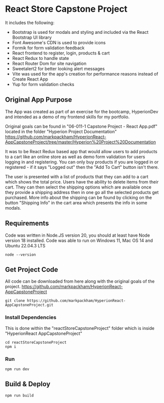 # React Store Capstone Project

It includes the following:

- Bootstrap is used for modals and styling and included via the React Bootstrap UI library
- Font Awesome's CDN is used to provide icons
- Formik for form validation feedback
- React frontend to register, login, products & cart
- React Redux to handle state
- React Router Dom for site navigation
- Sweetalert2 for better looking alert messages
- Vite was used for the app's creation for performance reasons instead of Create React App
- Yup for form validation checks

## Original App Purpose

The App was created as part of an exercise for the bootcamp, HyperionDev and intended as a demo of my frontend skills for my portfolio.

Original goals can be found in "06-011-1 Capstone Project - React App.pdf" located in the folder "Hyperion Project Documentation"
https://github.com/markpackham/HyperionReact-AppCapstoneProject/tree/master/Hyperion%20Project%20Documentation

It was to be React Redux based app that would allow users to add products to a cart like an online store as well as demo form validation for users logging in and registering.
You can only buy products if you are logged in or registered - if it says "Logged out" then the "Add To Cart" button isn't there.

The user is presented with a list of products that they can add to a cart which shows the total price. Users have the ability to delete items from their cart.
They can then select the shipping options which are available once they provide a shipping address then in one go all the selected products get purchased.
More info about the shipping can be found by clicking on the button "Shipping Info" in the cart area which presents the info in some modals.


## Requirements

Code was written in Node.JS version 20, you should at least have Node version 18 installed.
Code was able to run on Windows 11, Mac OS 14 and Ubuntu 22.04.3 LTS

```
node --version
```

## Get Project Code

All code can be downloaded from here along with the original goals of the project.
https://github.com/markpackham/HyperionReact-AppCapstoneProject

```
git clone https://github.com/markpackham/HyperionReact-AppCapstoneProject.git
```

### Install Dependencies

This is done within the "reactStoreCapstoneProject" folder which is inside "HyperionReact AppCapstoneProject"

```
cd reactStoreCapstoneProject
npm i
```

### Run

```
npm run dev
```

## Build & Deploy

```
npm run build
```